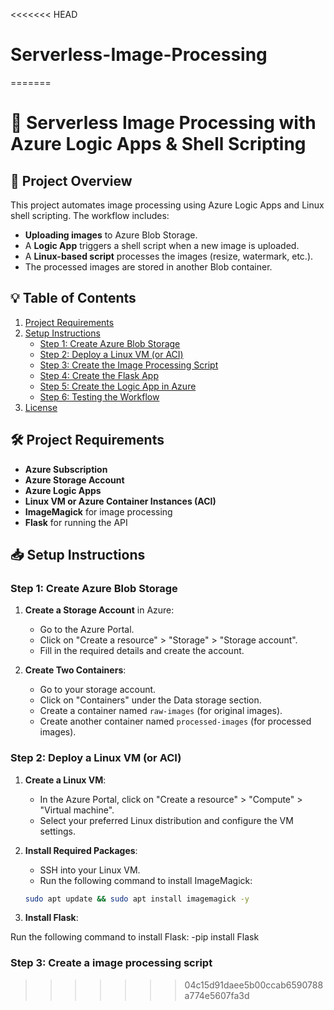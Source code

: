 <<<<<<< HEAD
# Serverless-Image-Processing
=======
# 🌟 Serverless Image Processing with Azure Logic Apps & Shell Scripting

## 🚀 Project Overview

This project automates image processing using Azure Logic Apps and Linux shell scripting. The workflow includes:

- **Uploading images** to Azure Blob Storage.
- A **Logic App** triggers a shell script when a new image is uploaded.
- A **Linux-based script** processes the images (resize, watermark, etc.).
- The processed images are stored in another Blob container.

## 💡 Table of Contents
1. [Project Requirements](#requirements)
2. [Setup Instructions](#setup-instructions)
   - [Step 1: Create Azure Blob Storage](#step-1-create-azure-blob-storage)
   - [Step 2: Deploy a Linux VM (or ACI)](#step-2-deploy-a-linux-vm-or-aci)
   - [Step 3: Create the Image Processing Script](#step-3-create-the-image-processing-script)
   - [Step 4: Create the Flask App](#step-4-create-the-flask-app)
   - [Step 5: Create the Logic App in Azure](#step-5-create-the-logic-app-in-azure)
   - [Step 6: Testing the Workflow](#step-6-testing-the-workflow)
3. [License](#license)

## 🛠 Project Requirements

- **Azure Subscription**
- **Azure Storage Account**
- **Azure Logic Apps**
- **Linux VM or Azure Container Instances (ACI)**
- **ImageMagick** for image processing
- **Flask** for running the API

## 📥 Setup Instructions

### Step 1: Create Azure Blob Storage

1. **Create a Storage Account** in Azure:
   - Go to the Azure Portal.
   - Click on "Create a resource" > "Storage" > "Storage account".
   - Fill in the required details and create the account.

2. **Create Two Containers**:
   - Go to your storage account.
   - Click on "Containers" under the Data storage section.
   - Create a container named `raw-images` (for original images).
   - Create another container named `processed-images` (for processed images).

### Step 2: Deploy a Linux VM (or ACI)

1. **Create a Linux VM**:
   - In the Azure Portal, click on "Create a resource" > "Compute" > "Virtual machine".
   - Select your preferred Linux distribution and configure the VM settings.

2. **Install Required Packages**:
   - SSH into your Linux VM.
   - Run the following command to install ImageMagick:

   ```bash
   sudo apt update && sudo apt install imagemagick -y
3. **Install Flask**:

Run the following command to install Flask:
   -pip install Flask

### Step 3: Create a image processing script
>>>>>>> 04c15d91daee5b00ccab6590788a774e5607fa3d
